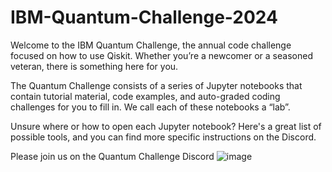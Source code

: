 # IBM-Quantum-Challenge-2024
Welcome to the IBM Quantum Challenge, the annual code challenge focused on how to use Qiskit. Whether you’re a newcomer or a seasoned veteran, there is something here for you.

The Quantum Challenge consists of a series of Jupyter notebooks that contain tutorial material, code examples, and auto-graded coding challenges for you to fill in. We call each of these notebooks a “lab”.

Unsure where or how to open each Jupyter notebook? Here's a great list of possible tools, and you can find more specific instructions on the Discord.

Please join us on the Quantum Challenge Discord
![image](https://github.com/kaisarmasum/IBM-Quantum-Challenge-2024/assets/46898198/30fe1e58-714f-4e33-b1a2-3af93e2c1548)

